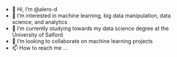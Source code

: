 - 👋 Hi, I’m @alero-d
- 👀 I’m interested in machine learning, big data manipulation, data science, and analytics
- 🌱 I’m currently studying towards my data science degree at the University of Salford
- 💞️ I’m looking to collaborate on machine learning projects 
- 📫 How to reach me ...

<!---
alero-d/alero-d is a ✨ special ✨ repository because its `README.md` (this file) appears on your GitHub profile.
You can click the Preview link to take a look at your changes.
--->
